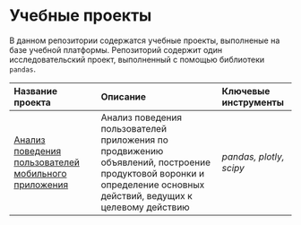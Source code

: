 # Учебные проекты
В данном репозитории содержатся учебные проекты, выполненые на базе учебной платформы. Репозиторий содержит один исследовательский проект, выполненный с помощью библиотеки `pandas`.

| Название проекта | Описание | Ключевые инструменты |
| :---------------------- | :---------------------- | :---------------------- |
| [Анализ поведения пользователей мобильного приложения](user_activity_analysis) | Анализ поведения пользователей приложения по продвижению объявлений, построение продуктовой воронки и определение основных действий, ведущих к целевому действию | *pandas, plotly, scipy* |

